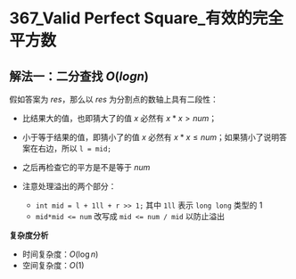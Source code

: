 # 367_Valid Perfect Square_有效的完全平方数

## 解法一：二分查找 $O(logn)$

假如答案为 $res$，那么以 $res$ 为分割点的数轴上具有二段性：
- 比结果大的值，也即猜大了的值 $x$ 必然有 $x * x > num$；
- 小于等于结果的值，即猜小了的值 $x$ 必然有 $x * x \le num$；如果猜小了说明答案在右边，所以 `l = mid;`

- 之后再检查它的平方是不是等于 $num$
- 注意处理溢出的两个部分：
  - `int mid = l + 1ll + r >> 1;` 其中 `1ll` 表示 `long long` 类型的 $1$
  - `mid*mid <= num` 改写成 `mid <= num / mid` 以防止溢出

**复杂度分析**
- 时间复杂度：$O(\log{n})$
- 空间复杂度：$O(1)$
